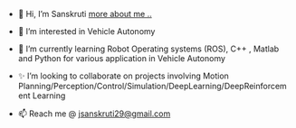 - 👋 Hi, I’m Sanskruti <a href="https://autonomousanz.github.io/" >more about me ..</a>

- 👀 I’m interested in Vehicle Autonomy

- 🌱 I’m currently learning Robot Operating systems (ROS), C++ , Matlab and Python for various application in Vehicle Autonomy

- ✨  I’m looking to collaborate on projects involving  Motion Planning/Perception/Control/Simulation/DeepLearning/DeepReinforcement Learning

- 📫 Reach me @ jsanskruti29@gmail.com

<!---
Autonomousanz/Autonomousanz is a ✨ special ✨ repository because its `README.md` (this file) appears on your GitHub profile.
You can click the Preview link to take a look at your changes.
--->

